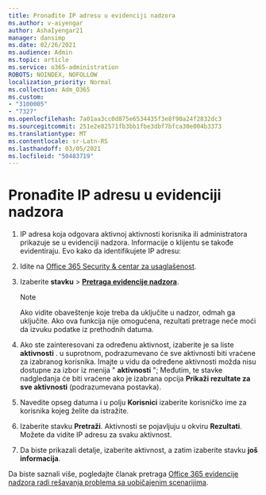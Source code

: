 ```yaml
---
title: Pronađite IP adresu u evidenciji nadzora
ms.author: v-aiyengar
author: AshaIyengar21
manager: dansimp
ms.date: 02/26/2021
ms.audience: Admin
ms.topic: article
ms.service: o365-administration
ROBOTS: NOINDEX, NOFOLLOW
localization_priority: Normal
ms.collection: Adm_O365
ms.custom:
- "3100005"
- "7327"
ms.openlocfilehash: 7a01aa3cc0d875e6534435f3e8f90a24f2832dc3
ms.sourcegitcommit: 251e2e82571fb3bb1fbe3dbf7bfca30e004b3373
ms.translationtype: MT
ms.contentlocale: sr-Latn-RS
ms.lasthandoff: 03/05/2021
ms.locfileid: "50483719"
---
```

# <a name="find-the-ip-address-in-audit-log"></a>Pronađite IP adresu u evidenciji nadzora

1. IP adresa koja odgovara aktivnoj aktivnosti korisnika ili administratora prikazuje se u evidenciji nadzora. Informacije o klijentu se takođe evidentiraju. Evo kako da identifikujete IP adresu:

1. Idite na [Office 365 Security & centar za usaglašenost](https://go.microsoft.com/fwlink/p/?linkid=2077143).
1. Izaberite **stavku**  >  **[Pretraga evidencije nadzora](https://go.microsoft.com/fwlink/?linkid=2103759)**.
    > [!NOTE]
    > Ako vidite obaveštenje koje treba da uključite u nadzor, odmah ga uključite. Ako ova funkcija nije omogućena, rezultati pretrage neće moći da izvuku podatke iz prethodnih datuma.
1. Ako ste zainteresovani za određenu aktivnost, izaberite je sa liste **aktivnosti** . u suprotnom, podrazumevano će sve aktivnosti biti vraćene za izabranog korisnika. Imajte u vidu da određene aktivnosti možda nisu dostupne za izbor iz menija " **aktivnosti** "; Međutim, te stavke nadgledanja će biti vraćene ako je izabrana opcija **Prikaži rezultate za sve aktivnosti** (podrazumevana postavka).
1. Navedite opseg datuma i u polju **Korisnici** izaberite korisničko ime za korisnika kojeg želite da istražite.
1. Izaberite stavku **Pretraži**. Aktivnosti se pojavljuju u okviru **Rezultati**. Možete da vidite IP adresu za svaku aktivnost.
1. Da biste prikazali detalje, izaberite aktivnost, a zatim izaberite stavku **još informacija**.

Da biste saznali više, pogledajte članak pretraga [Office 365 evidencije nadzora radi rešavanja problema sa uobičajenim scenarijima](https://go.microsoft.com/fwlink/?linkid=2103944).